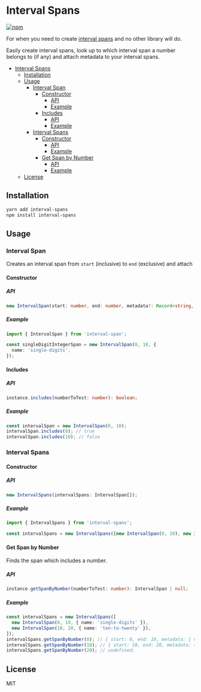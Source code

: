 # Interval Spans

[![npm](https://img.shields.io/npm/v/interval-spans?style=plastic)](https://www.npmjs.com/package/interval-spans)

For when you need to create [interval spans](<https://en.wikipedia.org/wiki/Interval_(mathematics)>) and no other library will do.

Easily create interval spans, look up to which interval span a number belongs to (if any) and attach metadata to your interval spans.

<!--ts-->
   * [Interval Spans](#interval-spans)
      * [Installation](#installation)
      * [Usage](#usage)
         * [Interval Span](#interval-span)
            * [Constructor](#constructor)
               * [API](#api)
               * [Example](#example)
            * [Includes](#includes)
               * [API](#api-1)
               * [Example](#example-1)
         * [Interval Spans](#interval-spans-1)
            * [Constructor](#constructor-1)
               * [API](#api-2)
               * [Example](#example-2)
            * [Get Span by Number](#get-span-by-number)
               * [API](#api-3)
               * [Example](#example-3)
      * [License](#license)

<!-- Added by: runner, at: Mon Dec 28 02:29:31 UTC 2020 -->

<!--te-->

## Installation

```bash
yarn add interval-spans
npm install interval-spans
```

## Usage

### Interval Span

Creates an interval span from `start` (inclusive) to `end` (exclusive) and attach

#### Constructor

##### API

```typescript
new IntervalSpan(start: number, end: number, metadata?: Record<string, any>);
```

##### Example

```typescript
import { IntervalSpan } from 'interval-span';

const singleDigitIntegerSpan = new IntervalSpan(0, 10, {
  name: 'single-digits',
});
```

#### Includes

##### API

```typescript
instance.includes(numberToTest: number): boolean;
```

##### Example

```typescript
const intervalSpan = new IntervalSpan(0, 10);
intervalSpan.includes(0); // true
intervalSpan.includes(10); // false
```

### Interval Spans

#### Constructor

##### API

```typescript
new IntervalSpans(intervalSpans: IntervalSpan[]);
```

##### Example

```typescript
import { IntervalSpans } from 'interval-spans';

const intervalSpans = new IntervalSpans([new IntervalSpan(0, 10), new IntervalSpan(10, 20)]);
```

#### Get Span by Number

Finds the span which includes a number.

##### API

```typescript
instance.getSpanByNumber(numberToTest: number): IntervalSpan | null;
```

##### Example

```typescript
const intervalSpans = new IntervalSpans([
  new IntervalSpan(0, 10, { name: 'single-digits' }),
  new IntervalSpan(10, 20, { name: 'ten-to-twenty' }),
]);
intervalSpans.getSpanByNumber(0); // { start: 0, end: 10, metadata: { name: 'single-digits' }}
intervalSpans.getSpanByNumber(10); // { start: 10, end: 20, metadata: { name: 'ten-to-twenty' }}
intervalSpans.getSpanByNumber(20); // undefined;
```

## License

MIT
